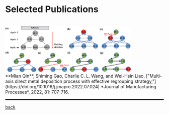

# Selected Publications     
<br>
<img src="assets/img/multi-axis.jpg" alt="drawing" width="400"/>    
<br>
**Mian Qin**, Shiming Gao, Charlie C. L. Wang, and Wei-Hsin Liao, ["Multi-axis direct metal deposition process with effective regrouping strategy,"](https://doi.org/10.1016/j.jmapro.2022.07.024) *Journal of Manufacturing Processes*, 2022, 81: 707-716.
<hr style="border:1px solid black">   






[back](./)
